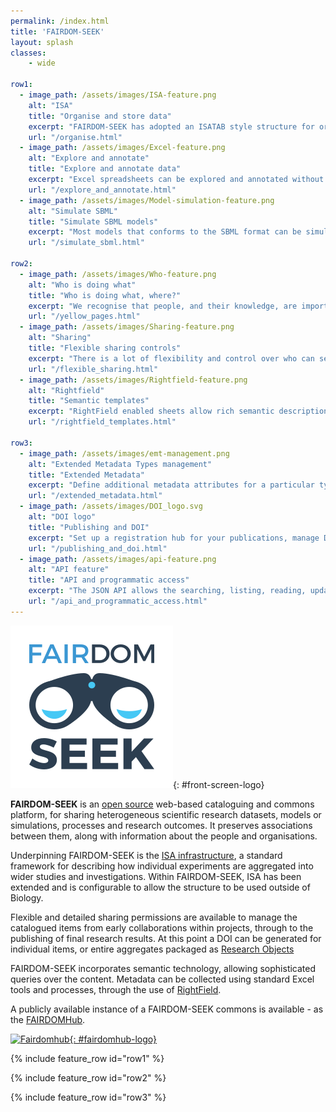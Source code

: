 ```yaml
---
permalink: /index.html
title: 'FAIRDOM-SEEK'
layout: splash
classes:
    - wide

row1:
  - image_path: /assets/images/ISA-feature.png
    alt: "ISA"
    title: "Organise and store data"
    excerpt: "FAIRDOM-SEEK has adopted an ISATAB style structure for organising experiments and data."
    url: "/organise.html"    
  - image_path: /assets/images/Excel-feature.png
    alt: "Explore and annotate"
    title: "Explore and annotate data"
    excerpt: "Excel spreadsheets can be explored and annotated without the need to download."
    url: "/explore_and_annotate.html"    
  - image_path: /assets/images/Model-simulation-feature.png
    alt: "Simulate SBML"
    title: "Simulate SBML models"
    excerpt: "Most models that conforms to the SBML format can be simulated within FAIRDOM-SEEK."
    url: "/simulate_sbml.html"
    
row2:
  - image_path: /assets/images/Who-feature.png
    alt: "Who is doing what"
    title: "Who is doing what, where?"
    excerpt: "We recognise that people, and their knowledge, are important."
    url: "/yellow_pages.html"    
  - image_path: /assets/images/Sharing-feature.png
    alt: "Sharing"
    title: "Flexible sharing controls"
    excerpt: "There is a lot of flexibility and control over who can see, download or edit your items."
    url: "/flexible_sharing.html"    
  - image_path: /assets/images/Rightfield-feature.png
    alt: "Rightfield"
    title: "Semantic templates"
    excerpt: "RightField enabled sheets allow rich semantic descriptions of data. Our Just Enough Results Model can be used with Rightfield."
    url: "/rightfield_templates.html"    
  
row3:
  - image_path: /assets/images/emt-management.png
    alt: "Extended Metadata Types management"
    title: "Extended Metadata"
    excerpt: "Define additional metadata attributes for a particular type, adhere to standards."
    url: "/extended_metadata.html"
  - image_path: /assets/images/DOI_logo.svg
    alt: "DOI logo"
    title: "Publishing and DOI"
    excerpt: "Set up a registration hub for your publications, manage DOIs."
    url: "/publishing_and_doi.html"
  - image_path: /assets/images/api-feature.png
    alt: "API feature"
    title: "API and programmatic access"
    excerpt: "The JSON API allows the searching, listing, reading, updating and creating. FAIRDOM-SEEK supports RDF export."
    url: "/api_and_programmatic_access.html"   
---
```




<div id='intro-text' markdown='1'>

![SEEK_logo](/assets/images/fairdom-seek-logo-alt.svg){: #front-screen-logo}


**FAIRDOM-SEEK** is an [open source](https://github.com/seek4science/seek) web-based cataloguing and commons platform, for sharing heterogeneous scientific research datasets, models or simulations, processes and research outcomes. 
It preserves associations between them, along with information about the people and organisations.


Underpinning FAIRDOM-SEEK is the [ISA infrastructure](http://isa-tools.org/), a standard framework for describing how individual experiments are aggregated into wider studies and investigations. 
Within FAIRDOM-SEEK, ISA has been extended and is configurable to allow the structure to be used outside of Biology.


Flexible and detailed sharing permissions are available to manage the catalogued items from early collaborations within projects, 
through to the publishing of final research results. At this point a DOI can be generated for individual items, or entire aggregates packaged as [Research Objects](http://www.researchobject.org/)


FAIRDOM-SEEK incorporates semantic technology, allowing sophisticated queries over the content. 
Metadata can be collected using standard Excel tools and processes, through the use of [RightField](http://rightfield.org.uk/).

A publicly available instance of a FAIRDOM-SEEK commons is available - as the [FAIRDOMHub](https://fairdomhub.org).

[![Fairdomhub](/assets/images/fairdomhub-logo.svg){: #fairdomhub-logo}](https://fairdomhub.org)

</div>

{% include feature_row id="row1" %}

{% include feature_row id="row2" %}

{% include feature_row id="row3" %}
